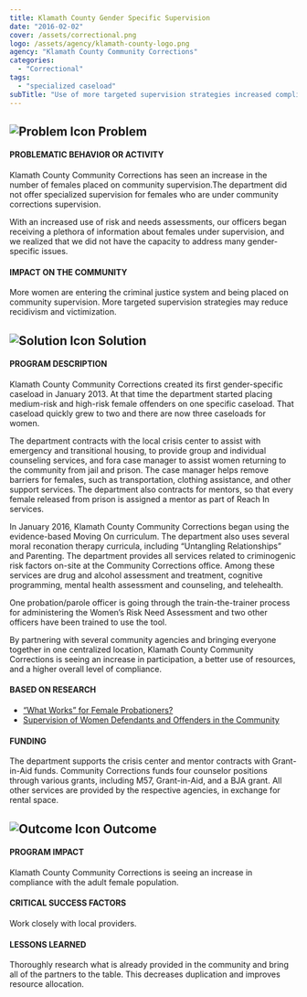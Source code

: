 ```yaml
---
title: Klamath County Gender Specific Supervision
date: "2016-02-02"
cover: /assets/correctional.png
logo: /assets/agency/klamath-county-logo.png
agency: "Klamath County Community Corrections"
categories:
  - "Correctional"
tags:
  - "specialized caseload"
subTitle: "Use of more targeted supervision strategies increased compliance rates among adult female offenders."
---
```

## ![Problem Icon](https://github.com/google/material-design-icons/raw/master/alert/1x_web/ic_error_outline_black_48dp.png "Problem") Problem

#### PROBLEMATIC BEHAVIOR OR ACTIVITY

Klamath County Community Corrections has seen an increase in the number of females placed on community supervision.The department did not offer specialized supervision for females who are under community corrections supervision.

With an increased use of risk and needs assessments, our officers began receiving a plethora of information about females under supervision, and we realized that we did not have the capacity to address many gender-specific issues.

#### IMPACT ON THE COMMUNITY

More women are entering the criminal justice system and being placed on community supervision. More targeted supervision strategies may reduce recidivism and victimization.

## ![Solution Icon](https://github.com/google/material-design-icons/raw/master/action/1x_web/ic_lightbulb_outline_black_48dp.png "Solution") Solution

#### PROGRAM DESCRIPTION

Klamath County Community Corrections created its first gender-specific caseload in January 2013. At that time the department started placing medium-risk and high-risk female offenders on one specific caseload. That caseload quickly grew to two and there are now three caseloads for women.

The department contracts with the local crisis center to assist with emergency and transitional housing, to provide group and individual counseling services, and fora case manager to assist women returning to the community from jail and prison. The case manager helps remove barriers for females, such as transportation, clothing assistance, and other support services. The department also contracts for mentors, so that every female released from prison is assigned a mentor as part of Reach In services.

In January 2016, Klamath County Community Corrections began using the evidence-based Moving On curriculum. The department also uses several moral reconation therapy curricula, including “Untangling Relationships” and Parenting. The department provides all services related to criminogenic risk factors on-­site at the Community Corrections office. Among these services are drug and alcohol assessment and treatment, cognitive programming, mental health assessment and counseling, and tele­health.

One probation/parole officer is going through the train-the-trainer process for administering the Women’s Risk Need Assessment and two other officers have been trained to use the tool.

By partnering with several community agencies and bringing everyone together in one centralized location, Klamath County Community Corrections is seeing an increase in participation, a better use of resources, and a higher overall level of compliance.

#### BASED ON RESEARCH

- [“What Works” for Female Probationers?](https://www.uc.edu/content/dam/uc/womenoffenders/docs/MOVING%20ON.pdf)
- [Supervision of Women Defendants and Offenders in the Community](https://nicic.gov/supervision-women-defendants-and-offenders-community)

#### FUNDING

The department supports the crisis center and mentor contracts with Grant-in-Aid funds.
Community Corrections funds four counselor positions through various grants, including M­57, Grant-in-Aid, and a BJA grant. All other services are provided by the respective agencies, in exchange for rental space.

## ![Outcome Icon](https://github.com/google/material-design-icons/raw/master/action/1x_web/ic_view_list_black_48dp.png "Outcome") Outcome

#### PROGRAM IMPACT

Klamath County Community Corrections is seeing an increase in compliance with the adult female population.

#### CRITICAL SUCCESS FACTORS

Work closely with local providers.

#### LESSONS LEARNED

Thoroughly research what is already provided in the community and bring all of the partners to the table. This decreases duplication and improves resource allocation.
